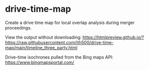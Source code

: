 # drive-time-map

Create a drive time map for local overlap analysis during merger proceedings.

View the output without downloading: https://htmlpreview.github.io/?https://raw.githubusercontent.com/jth500/drive-time-map/main/timeline_three_party.html

Drive-time isochrones pulled from the Bing maps API: https://www.bingmapsportal.com/
